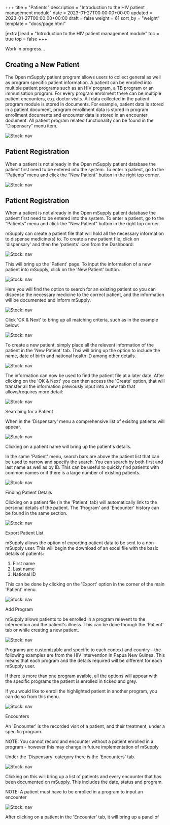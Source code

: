 +++
title = "Patients"
description = "Introduction to the HIV patient management module"
date = 2023-01-27T00:00:00+00:00
updated = 2023-01-27T00:00:00+00:00
draft = false
weight = 61
sort_by = "weight"
template = "docs/page.html"

[extra]
lead = "Introduction to the HIV patient management module"
toc = true
top = false
+++

Work in progress...

## Creating a New Patient 

The Open mSupply patient program allows users to collect general as well as program specific patient information.
A patient can be enrolled into multiple patient programs such as an HIV program, a TB program or an immunisation program.
For every program enrolment there can be multiple patient encounters, e.g. doctor visits.
All data collected in the patient program module is stored in documents. For example, patient data is stored in a patient document, program enrollment data is stored in program enrollment documents and encounter data is stored in an encounter document.
All patient program related functionality can be found in the “Dispensary” menu item.

![Stock: nav](/docs/programs/images/dispensary_menu.png)

## Patient Registration

When a patient is not already in the Open mSupply patient database the patient first need to be entered into the system.
To enter a patient, go to the “Patients” menu and click the “New Patient” button in the right top corner.

![Stock: nav](/docs/programs/images/new_patient1.png)

## Patient Registration

When a patient is not already in the Open mSupply patient database the patient first need to be entered into the system.
To enter a patient, go to the “Patients” menu and click the “New Patient” button in the right top corner.


mSupply can create a patient file that will hold all the necessary information to dispense medicine(s) to. To create a new patient file, click on 'dispensary' and then the 'patients' icon from the Dashboard:

![Stock: nav](/docs/programs/images/Access_Patient.png)


This will bring up the 'Patient' page. To input the information of a new patient into mSupply, click on the 'New Patient' button. 

![Stock: nav](/docs/programs/images/New_Patient.png)

Here you will find the option to search for an existing patient so you can dispense the necessary medicine to the correct patient, and the information will be documented and inform mSupply. 

![Stock: nav](/docs/programs/images/Patient_Details.png)

Click 'OK & Next' to bring up all matching criteria, such as in the example below:

![Stock: nav](/docs/programs/images/Matching_Patients.png)

To create a new patient, simply place all the relevent information of the patient in the 'New Patient' tab. Thsi will bring up the option to include the name, date of birth and national health ID among other details. 

![Stock: nav](/docs/programs/images/Patient_Details.png)

The information can now be used to find the patient file at a later date. After clicking on the 'OK & Next' you can then access the 'Create' option, that will transfer all the information previously input into a new tab that allows/requires more detail:

![Stock: nav](/docs/programs/images/Create_Patient.png)

Searching for a Patient 

When in the 'Dispensary' menu a comprehensive list of exisitng patients will appear. 

![Stock: nav](/docs/programs/images/Search_Patient.png)

Clicking on a patient name will bring up the patient's details.

In the same 'Patient' menu, search bars are above the patient list that can be used to narrow and specify the search. You can search by both first and last name as well as by ID. This can be useful to quickly find patients with common names or if there is a large number of existing patients. 

![Stock: nav](/docs/programs/images/Narrow_Search_Patient.png)

Finding Patient Details 

Clicking on a patient file (in the 'Patient' tab) will automatically link to the personal details of the patient. The 'Program' and 'Encounter' history can be found in the same section. 

![Stock: nav](/docs/programs/images/Patient_Program_Details.png)

Export Patient List

mSupply allows the option of exporting patient data to be sent to a non-mSupply user. This will begin the download of an excel file with the basic details of patients:

1) First name
2) Last name
3) National ID

This can be done by clicking on the 'Export' option in the corner of the main 'Patient' menu. 

![Stock: nav](/docs/programs/images/Export_Patients.png)

Add Program

mSupply allows patients to be enrolled in a program relevent to the intervention and the patient's illness. This can be done through the 'Patient' tab or while creating a new patient. 

![Stock: nav](/docs/programs/images/Add_Program.png)

Programs are customizable and specific to each context and country - the following examples are from the HIV intervention in Papua New Guinea. This means that each program and the details required will be different for each mSupply user. 

If there is more than one program avaible, all the options will appear with the specific programs the patient is enrolled in ticked and grey. 

If you would like to enroll the highlighted patient in another program, you can do so from this menu.  

![Stock: nav](/docs/programs/images/Program_Details.png)

Encounters

An 'Encounter' is the recorded visit of a patient, and their treatment, under a specific program.  

NOTE: You cannot record and encounter without a patient enrolled in a program - however this may change in future implementation of mSupply

Under the 'Dispensary' category there is the 'Encounters' tab. 

![Stock: nav](/docs/programs/images/Encounters_Tab.png)

Clicking on this will bring up a list of patients and every encounter that has been documented on mSupply. This includes the date, status and program.

NOTE: A patient must have to be enrolled in a program to input an encounter 

![Stock: nav](/docs/programs/images/Encounters_List.png)

After clicking on a patient in the 'Encounter' tab, it will bring up a panel of  

 


